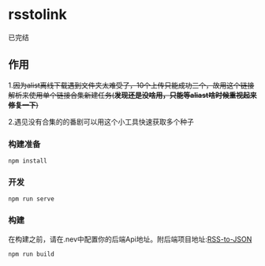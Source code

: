 # rsstolink
已完结

## 作用
1.~~因为alist离线下载遇到文件夹太难受了，10个上传只能成功三个，故用这个链接解析来使用单个链接合集新建任务(**发现还是没啥用，只能等aliast啥时候重视起来修复一下**)~~

2.遇见没有合集的的番剧可以用这个小工具快速获取多个种子

### 构建准备
```
npm install
```

### 开发
```
npm run serve
```

### 构建
在构建之前，请在.nev中配置你的后端Api地址。附后端项目地址:[RSS-to-JSON](https://github.com/petra1026/RSS-to-JSON)
```
npm run build

```